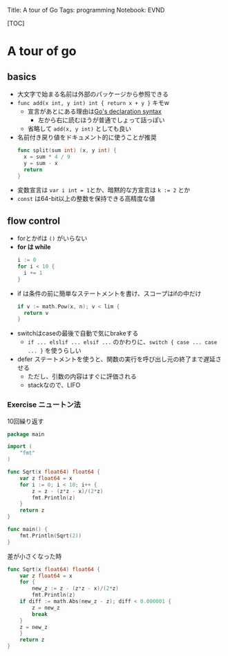 Title: A tour of Go
Tags: programming
Notebook: EVND

[TOC]

# A tour of go

## basics
+ 大文字で始まる名前は外部のパッケージから参照できる
+ `func add(x int, y int) int { return x + y }`  キモw
  + 宣言があとにある理由は[Go's declaration syntax](https://blog.golang.org/gos-declaration-syntax)
    + 左から右に読むほうが普通でしょって話っぽい
  + 省略して `add(x, y int)` としても良い
+ 名前付き戻り値をドキュメント的に使うことが推奨
  ```go
  func split(sum int) (x, y int) {
  	x = sum * 4 / 9
  	y = sum - x
  	return
  }
  ```
+ 変数宣言は `var i int = 1`とか、暗黙的な方宣言は `k := 2` とか
+ `const` は64-bit以上の整数を保持できる高精度な値

## flow control
+ forとかifは `()` がいらない
+ __for は while__
  ```go
  i := 0
  for i < 10 {
    i += 1
  }
  ```
+ if は条件の前に簡単なステートメントを書け、スコープはifの中だけ
  ```go
  if v := math.Pow(x, n); v < lim {
    return v
  }
  ```
+ switchはcaseの最後で自動で気にbrakeする
  + `if ... elslif ... elsif ...` のかわりに、`switch { case ... case ... }` を使うらしい
+ defer ステートメントを使うと、関数の実行を呼び出し元の終了まで遅延させる
  + ただし、引数の内容はすぐに評価される
  + stackなので、LIFO

### Exercise ニュートン法
10回繰り返す
```go
package main

import (
	"fmt"
)

func Sqrt(x float64) float64 {
	var z float64 = x
	for i := 0; i < 10; i++ {
		z = z - (z*z - x)/(2*z)
		fmt.Println(z)
	}
	return z
}

func main() {
	fmt.Println(Sqrt(2))
}
```

差が小さくなった時

```go
func Sqrt(x float64) float64 {
	var z float64 = x
	for {
		new_z := z - (z*z - x)/(2*z)
		fmt.Println(z)
    if diff := math.Abs(new_z - z); diff < 0.000001 {
        z = new_z
        break
    }
    z = new_z
	}
	return z
}

```

